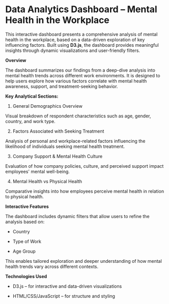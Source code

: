 # Data Analytics Dashboard – Mental Health in the Workplace

This interactive dashboard presents a comprehensive analysis of mental health in the workplace, based on a data-driven exploration of key influencing factors. Built using **D3.js**, the dashboard provides meaningful insights through dynamic visualizations and user-friendly filters.

**Overview**

The dashboard summarizes our findings from a deep-dive analysis into mental health trends across different work environments. It is designed to help users explore how various factors correlate with mental health awareness, support, and treatment-seeking behavior.

**Key Analytical Sections:**
1. General Demographics Overview

Visual breakdown of respondent characteristics such as age, gender, country, and work type.

2. Factors Associated with Seeking Treatment
   
Analysis of personal and workplace-related factors influencing the likelihood of individuals seeking mental health treatment.

3. Company Support & Mental Health Culture
   
Evaluation of how company policies, culture, and perceived support impact employees' mental well-being.

4. Mental Health vs Physical Health

Comparative insights into how employees perceive mental health in relation to physical health.

**Interactive Features**

The dashboard includes dynamic filters that allow users to refine the analysis based on:

- Country

- Type of Work

- Age Group

This enables tailored exploration and deeper understanding of how mental health trends vary across different contexts.

**Technologies Used**
- D3.js – for interactive and data-driven visualizations

- HTML/CSS/JavaScript – for structure and styling
